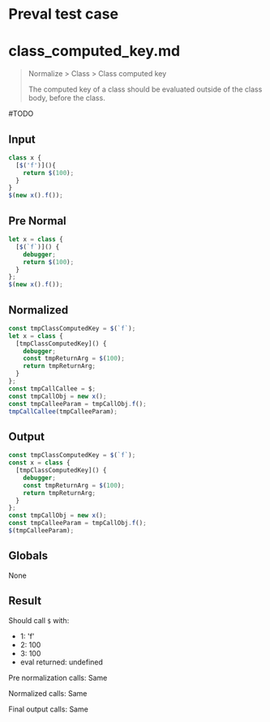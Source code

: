 # Preval test case

# class_computed_key.md

> Normalize > Class > Class computed key
>
> The computed key of a class should be evaluated outside of the class body, before the class.

#TODO

## Input

`````js filename=intro
class x {
  [$('f')](){
    return $(100);
  }
}
$(new x().f());
`````

## Pre Normal

`````js filename=intro
let x = class {
  [$(`f`)]() {
    debugger;
    return $(100);
  }
};
$(new x().f());
`````

## Normalized

`````js filename=intro
const tmpClassComputedKey = $(`f`);
let x = class {
  [tmpClassComputedKey]() {
    debugger;
    const tmpReturnArg = $(100);
    return tmpReturnArg;
  }
};
const tmpCallCallee = $;
const tmpCallObj = new x();
const tmpCalleeParam = tmpCallObj.f();
tmpCallCallee(tmpCalleeParam);
`````

## Output

`````js filename=intro
const tmpClassComputedKey = $(`f`);
const x = class {
  [tmpClassComputedKey]() {
    debugger;
    const tmpReturnArg = $(100);
    return tmpReturnArg;
  }
};
const tmpCallObj = new x();
const tmpCalleeParam = tmpCallObj.f();
$(tmpCalleeParam);
`````

## Globals

None

## Result

Should call `$` with:
 - 1: 'f'
 - 2: 100
 - 3: 100
 - eval returned: undefined

Pre normalization calls: Same

Normalized calls: Same

Final output calls: Same
